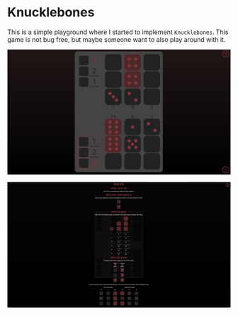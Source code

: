 # Knucklebones
This is a simple playground where I started to implement `Knucklebones`. 
This game is not bug free, but maybe someone want to also play around with it.

![GameScreen](.media/game.png)

![Rules](.media/rules.png)